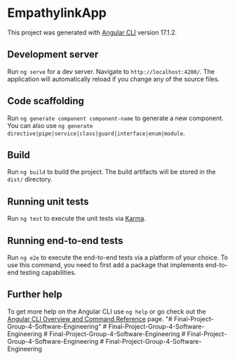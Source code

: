 # EmpathylinkApp

This project was generated with [Angular CLI](https://github.com/angular/angular-cli) version 17.1.2.

## Development server

Run `ng serve` for a dev server. Navigate to `http://localhost:4200/`. The application will automatically reload if you change any of the source files.

## Code scaffolding

Run `ng generate component component-name` to generate a new component. You can also use `ng generate directive|pipe|service|class|guard|interface|enum|module`.

## Build

Run `ng build` to build the project. The build artifacts will be stored in the `dist/` directory.

## Running unit tests

Run `ng test` to execute the unit tests via [Karma](https://karma-runner.github.io).

## Running end-to-end tests

Run `ng e2e` to execute the end-to-end tests via a platform of your choice. To use this command, you need to first add a package that implements end-to-end testing capabilities.

## Further help

To get more help on the Angular CLI use `ng help` or go check out the [Angular CLI Overview and Command Reference](https://angular.io/cli) page.
"# Final-Project-Group-4-Software-Engineering" 
#   F i n a l - P r o j e c t - G r o u p - 4 - S o f t w a r e - E n g i n e e r i n g  
 #   F i n a l - P r o j e c t - G r o u p - 4 - S o f t w a r e - E n g i n e e r i n g  
 #   F i n a l - P r o j e c t - G r o u p - 4 - S o f t w a r e - E n g i n e e r i n g  
 #   F i n a l - P r o j e c t - G r o u p - 4 - S o f t w a r e - E n g i n e e r i n g  
 